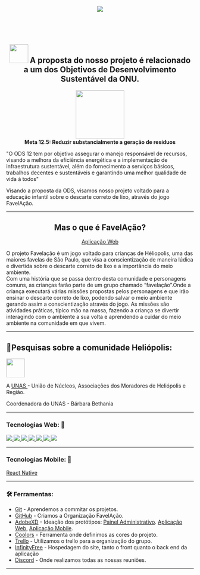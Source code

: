 <p align="center">
    <a href="http://projetofavelacao.epizy.com/">
       <img src="https://github.com/Squad2MeioAmbiente/Projeto_FavelAcao/blob/ProjetoFinal/img/logo_favela%C3%A7%C3%A3o2.png"> 
    </a>
  </p>
  
 <br />
 <br />

<h1 align="center"> </h1>

<h2  align="center" >
  <img width=50px src="https://user-images.githubusercontent.com/68478385/110950129-35d1ca00-8322-11eb-85db-96202cde9b50.png">
 A proposta do nosso projeto é relacionado a um dos Objetivos de Desenvolvimento Sustentável da ONU. 
</h2>
<p align="center">
  <img width=130px src="https://encrypted-tbn0.gstatic.com/images?q=tbn:ANd9GcR11pi4OtC06eY4nV1xGLLD_HtCB9qexNl9EA&usqp=CAU">
	<br/>
	<b>Meta 12.5: Reduzir substancialmente a geração de resíduos</b>
</p>
<p>
	 "O ODS 12 tem por objetivo assegurar o manejo responsável de recursos, visando a melhora da eficiência energética e a implementação de infraestrutura sustentável, além do fornecimento a serviços básicos, trabalhos decentes e sustentáveis e garantindo uma melhor qualidade de vida à todos"
</p>
<p> 
	Visando a proposta da ODS, visamos nosso projeto voltado para a educação infantil sobre o descarte correto de lixo, através do jogo FavelAção.
</p>
<hr>

<h2 align="center">Mas o que é FavelAção?</h2>    
 <a href="http://favelacao.epizy.com/favelacao/">
	<p align="center">Aplicação Web</p>
</a>
<p> O projeto Favelação é um jogo voltado para crianças de Héliopolis, uma das maiores favelas de São Paulo, que visa
a conscientização de maneira lúdica e divertida sobre o descarte correto de lixo e a importância do meio ambiente.
<br>
Com uma história que se passa dentro desta comunidade e personagens comuns, as crianças farão parte de um grupo chamado “favelação”.Onde a criança executará várias missões propostas pelos personagens e que irão ensinar o descarte correto de lixo, podendo salvar o meio ambiente gerando assim a conscientização através do jogo.
As missões são atividades práticas, típico mão na massa, fazendo a criança se divertir interagindo com o ambiente a sua volta e aprendendo a cuidar do meio ambiente na comunidade em que vivem.</p>
<hr>

<h2>🔎Pesquisas sobre a comunidade Heliópolis:</h2>
<img width=50px src="https://pbs.twimg.com/profile_images/378800000290688369/61249d95c89c02b9150d1762f2aacde3_400x400.jpeg">
<p>A <a href="https://www.unas.org.br/">UNAS </a>- União de Núcleos, Associações dos Moradores de Heliópolis e Região.</p>
<p> Coordenadora do UNAS - Bárbara Bethania</p>

 <hr>
 
<h3> Tecnologias Web: 🚀 </h3>
     <a href="https://www.w3schools.com/html/">
        <img src="https://icongr.am/devicon/html5-original-wordmark.svg?size=30&color=currentColor">
     </a>
    <a href="https://www.w3schools.com/css/">
         <img src="https://icongr.am/devicon/css3-original-wordmark.svg?size=30&color=currentColor">
    </a>
    <a href="https://developer.mozilla.org/pt-BR/docs/Aprender/JavaScript">
      <img src="https://icongr.am/devicon/javascript-original.svg?size=30&color=currentColor">
    </a>
 
   <a href ="https://www.mysql.com/">
         <img src="https://icongr.am/devicon/mysql-original-wordmark.svg?size=30&color=currentColor"> 
  </a>
 
   <a href="https://www.php.net/manual/pt_BR/intro-whatis.php">
         <img src="https://icongr.am/devicon/php-original.svg?size=30&color=currentColor"> 
  </a>
  <a href="https://getbootstrap.com.br/">
         <img src= "https://icongr.am/devicon/bootstrap-plain.svg?size=30&color=7e4acb">
  </a>
   <a href="#">
	<img src="https://icongr.am/devicon/react-original.svg?size=30&color=currentColor">
     </a>
 <hr>
 
 <h3> Tecnologias Mobile: 🚀 </h3>
     <a href="https://reactnative.dev/">
        React Native
     </a>
   <hr>
  
  <h3> 🛠️ Ferramentas: </h3>  	
 	<ul>
	  <li>
		  <a href="https://git-scm.com/">Git</a> - Aprendemos a commitar os projetos.
	</li>
	  <li>
	  	  <a href="https://github.com/">GitHub</a> - Criamos a Organização FavelAção.
	  </li>
	  <li>
	  	  <a href="https://www.adobe.com/products/xd.html">AdobeXD</a> - Ideação dos protótipos: <a href="https://xd.adobe.com/view/8f20994e-08d7-46a2-8a50-69224fd21f14-da73/">Painel Administrativo</a>. <a href="https://xd.adobe.com/view/ebfd8642-5911-41b9-94f2-d9f0f8c7639e-beae/">Aplicação Web</a>, <a href="https://xd.adobe.com/view/6f7926db-a860-4165-b9eb-d5bc6db744a4-3a2a/">Aplicação Mobile</a>.
	  </li>
          <li>
	  	  <a href="https://coolors.co/">Coolors</a> - Ferramenta onde definimos as cores do projeto.
	  </li>
	  <li>
	  	  <a href="https://trello.com/b/dibWEjsH/squad-2-meio-ambiente">Trello</a> - Utilizamos o trello para a organização do grupo.
	  </li>
	  <li>
		  <a href="https://infinityfree.net/">InfinityFree</a> - Hospedagem do site, tanto o front quanto o back end da aplicação
	  </li>
	<li>
		<a href="https://discord.com/channels/751849339982315542/751849340414459945"> Discord</a> - Onde realizamos todas as nossas reuniões.
	</li>
	</ul>
	 
	
<hr>


